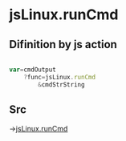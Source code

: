 # jsLinux.runCmd

## Difinition by js action

```js.js

var=cmdOutput
	?func=jsLinux.runCmd
		&cmdStrString
```

## Src

->[jsLinux.runCmd](https://github.com/puutaro/CommandClick/blob/master/app/src/main/java/com/puutaro/commandclick/fragment_lib/terminal_fragment/js_interface/JsLinux.kt#L16)


